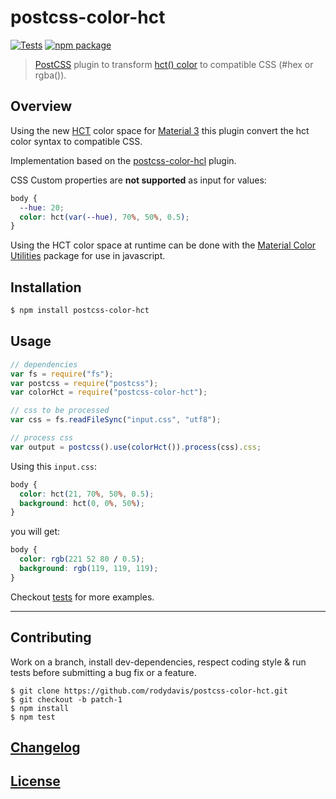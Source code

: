 # postcss-color-hct

[![Tests](https://github.com/rodydavis/postcss-color-hct/actions/workflows/tests.yml/badge.svg)](https://github.com/rodydavis/postcss-color-hct/actions/workflows/tests.yml)
[![npm package](https://badgen.net/npm/v/postcss-color-hct)](https://npmjs.com/package/postcss-color-hct)

> [PostCSS](https://github.com/postcss/postcss) plugin to transform [hct() color](https://www.npmjs.com/package/@material/material-color-utilities) to compatible CSS (#hex or rgba()).

## Overview

Using the new [HCT](https://www.npmjs.com/package/@material/material-color-utilities) color space for [Material 3](https://m3.material.io/styles/color/overview) this plugin convert the hct color syntax to compatible CSS.

Implementation based on the [postcss-color-hcl](https://github.com/devgru/postcss-color-hcl) plugin.

CSS Custom properties are **not supported** as input for values:

```css
body {
  --hue: 20;
  color: hct(var(--hue), 70%, 50%, 0.5);
}
```

Using the HCT color space at runtime can be done with the [Material Color Utilities](https://www.npmjs.com/package/@material/material-color-utilities) package for use in javascript.

## Installation

```bash
$ npm install postcss-color-hct
```

## Usage

```js
// dependencies
var fs = require("fs");
var postcss = require("postcss");
var colorHct = require("postcss-color-hct");

// css to be processed
var css = fs.readFileSync("input.css", "utf8");

// process css
var output = postcss().use(colorHct()).process(css).css;
```

Using this `input.css`:

```css
body {
  color: hct(21, 70%, 50%, 0.5);
  background: hct(0, 0%, 50%);
}
```

you will get:

```css
body {
  color: rgb(221 52 80 / 0.5);
  background: rgb(119, 119, 119);
}
```

Checkout [tests](test) for more examples.

---

## Contributing

Work on a branch, install dev-dependencies, respect coding style & run tests before submitting a bug fix or a feature.

    $ git clone https://github.com/rodydavis/postcss-color-hct.git
    $ git checkout -b patch-1
    $ npm install
    $ npm test

## [Changelog](CHANGELOG.md)

## [License](LICENSE)
